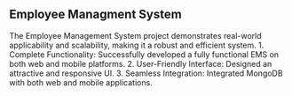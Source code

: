 <h2>Employee Managment System</h2>
The Employee Management System project demonstrates real-world applicability and scalability, making it a robust and efficient system.
1. Complete Functionality: Successfully developed a fully functional EMS on both web and mobile platforms.
2. User-Friendly Interface: Designed an attractive and responsive UI.
3. Seamless Integration: Integrated MongoDB with both web and mobile applications.

